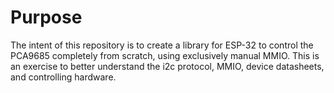 # Purpose
The intent of this repository is to create a library for ESP-32 to control the PCA9685 completely from scratch, using exclusively manual MMIO. This is an exercise to better understand the i2c protocol, MMIO, device datasheets, and controlling hardware.
